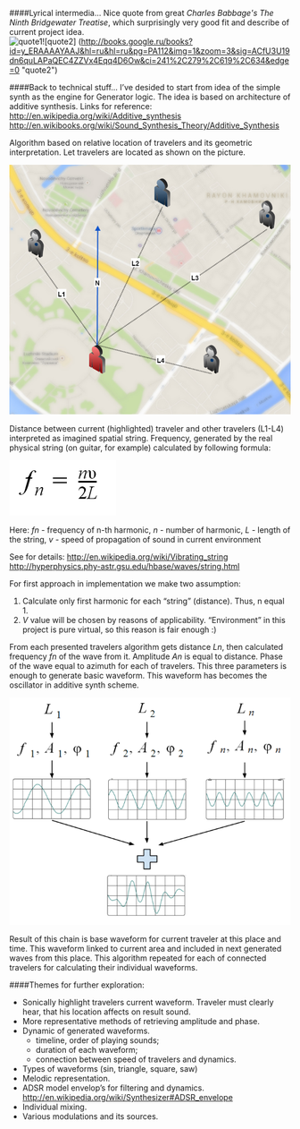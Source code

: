 ####Lyrical intermedia...
Nice quote from great *Charles Babbage's The Ninth Bridgewater Treatise*, which surprisingly very good fit and describe of current project idea.  
![quote1](http://books.google.ru/books?id=y_ERAAAAYAAJ&hl=ru&hl=ru&pg=PA111&img=1&zoom=3&sig=ACfU3U2-qqZrm7pALnfR8v25jyOVcK6lAQ&ci=111%2C1172%2C641%2C98&edge=0 "quote1")![quote2] (http://books.google.ru/books?id=y_ERAAAAYAAJ&hl=ru&hl=ru&pg=PA112&img=1&zoom=3&sig=ACfU3U19dn6quLAPaQEC4ZZVx4Eqq4D6Ow&ci=241%2C279%2C619%2C634&edge=0 "quote2")
  
####Back to technical stuff...
I’ve desided to start from idea of the simple synth as the engine for Generator logic. The idea is based on architecture of additive synthesis. Links for reference:
http://en.wikipedia.org/wiki/Additive_synthesis
http://en.wikibooks.org/wiki/Sound_Synthesis_Theory/Additive_Synthesis

Algorithm based on relative location of travelers and its geometric interpretation. Let travelers are located as shown on the picture.

![map](../project_images/map_distance.png?raw=true "map")


Distance between current (highlighted) traveler and other travelers (L1-L4) interpreted as imagined spatial string. Frequency, generated by the real physical string (on guitar, for example) calculated by following formula:

![formula](../project_images/formula_string.png?raw=true "formula")

Here:
  *fn* - frequency of n-th harmonic,
  *n* - number of harmonic,
  *L* - length of the string,
  *v* - speed of propagation of sound in current environment


See for details:
http://en.wikipedia.org/wiki/Vibrating_string
http://hyperphysics.phy-astr.gsu.edu/hbase/waves/string.html

For first approach in implementation we make two assumption:
1. Calculate only first harmonic for each “string” (distance). Thus, n equal 1.
2. *V* value will be chosen by reasons of applicability. “Environment” in this project is pure virtual, so this reason is fair enough :)

From each presented travelers algorithm gets distance *Ln*, then calculated frequency *fn* of the wave from it. Amplitude *An* is equal to distance. Phase of the wave equal to azimuth for each of travelers. This three parameters is enough to generate basic waveform. This waveform has becomes the oscillator in additive synth scheme.

![synth](../project_images/add_synth.png?raw=true "synth")

Result of this chain is base waveform for current traveler at this place and time. This waveform linked to current area and included in next generated waves from this place. This algorithm repeated for each of connected travelers for calculating their individual waveforms.

####Themes for further exploration:
- Sonically highlight travelers current waveform. Traveler must clearly hear, that his location affects on result sound.
- More representative methods of retrieving amplitude and phase.
- Dynamic of generated waveforms.
    - timeline, order of playing sounds;
    - duration of each waveform;
    - connection between speed of travelers and dynamics. 
- Types of waveforms (sin, triangle, square, saw)
- Melodic representation.
- ADSR model  envelop’s for filtering and dynamics.
http://en.wikipedia.org/wiki/Synthesizer#ADSR_envelope
- Individual mixing.
- Various modulations and its sources.  
